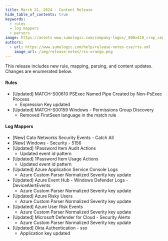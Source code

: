 ```yaml
---
title: March 21, 2024 - Content Release
hide_table_of_contents: true
keywords:
  - rules
  - log mappers
  - parsers
image: https://assets-www.sumologic.com/company-logos/_800x418_crop_center-center_82_none/SumoLogic_Preview_600x600.jpg
authors:
  - url: https://www.sumologic.com/help/release-notes-cse/rss.xml
    image_url: /img/release-notes/rss-orange.png
---
```


This release includes new rule, mapping, parsing, and content updates. Changes are enumerated below.

#### Rules

* [Updated] MATCH-S00610 PSExec Named Pipe Created by Non-PsExec Process
    * Expression Key updated
* [Updated] MATCH-S00159 Windows - Permissions Group Discovery
    * Removed FirstSeen language in the match rule

#### Log Mappers

* [New] Cato Networks Security Events - Catch All
* [New] Windows - Security - 5156
* [Updated] 1Password Item Audit Actions
    * Updated event id pattern
* [Updated] 1Password Item Usage Actions
    * Updated event id pattern
* [Updated] Azure Application Service Console Logs
    * Azure Custom Parser Normalized Severity key update
* [Updated] Azure Event Hub - Windows Defender Logs - DeviceAlertEvents
    * Azure Custom Parser Normalized Severity key update
* [Updated] Azure Risky Users
    * Azure Custom Parser Normalized Severity key update
* [Updated] Azure User Risk Events
    * Azure Custom Parser Normalized Severity key update
* [Updated] Microsoft Defender for Cloud - Security Alerts
    *  Azure Custom Parser Normalized Severity key update
* [Updated] Okta Authentication - sso
    * Application key updated

